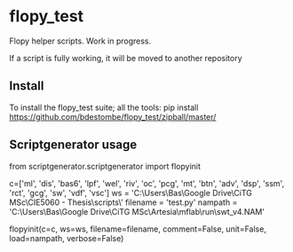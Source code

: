 # flopy_test
Flopy helper scripts. Work in progress.

If a script is fully working, it will be moved to another repository

## Install
To install the flopy_test suite; all the tools:
pip install https://github.com/bdestombe/flopy_test/zipball/master/

## Scriptgenerator usage
from scriptgenerator.scriptgenerator import flopyinit

c=['ml', 'dis', 'bas6', 'lpf', 'wel', 'riv', 'oc', 'pcg', 'mt', 'btn',  'adv', 'dsp', 'ssm', 'rct', 'gcg', 'sw', 'vdf', 'vsc']
ws = 'C:\Users\Bas\Google Drive\CiTG MSc\CIE5060 - Thesis\scripts\\'
filename = 'test.py'
nampath = 'C:\\Users\\Bas\\Google Drive\\CiTG MSc\\Artesia\\mflab\\run\\swt_v4.NAM'

flopyinit(c=c, ws=ws, filename=filename, comment=False, unit=False, load=nampath, verbose=False)
